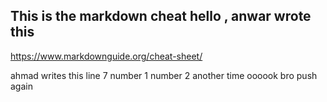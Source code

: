 ## This is the markdown cheat hello , anwar wrote this

https://www.markdownguide.org/cheat-sheet/

ahmad writes this line 7 number 1 number 2 another time oooook bro push again
